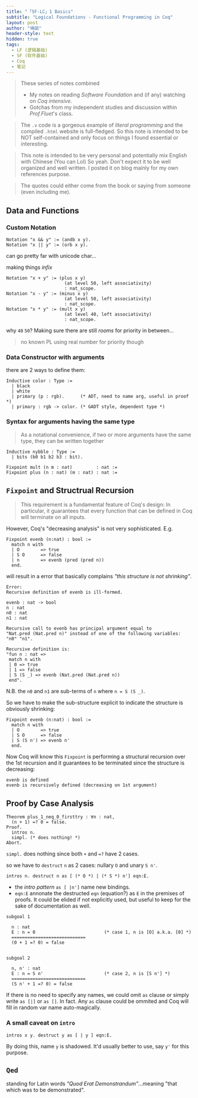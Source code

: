 ```yaml
---
title: "「SF-LC」1 Basics"
subtitle: "Logical Foundations - Functional Programming in Coq"
layout: post
author: "墒田"
header-style: text
hidden: true
tags:
  - LF (逻辑基础)
  - SF (软件基础)
  - Coq
  - 笔记
---
```


> These series of notes combined 
> - My notes on reading _Software Foundation_ and (if any) watching on _Coq intensive_.
> - Gotchas from my independent studies and discussion within _Prof.Fluet_'s class.

> The `.v` code is a gorgeous example of _literal programming_ and the compiled `.html` website is full-fledged.
> So this note is intended to be NOT self-contained and only focus on things I found essential or interesting.

> This note is intended to be very personal and potentially mix English with Chinese (You can Lol)
> So yeah. Don't expect it to be well organized and well written.
> I posted it on blog mainly for my own references purpose.

> The quotes could either come from the book or saying from someone (even including me). 


Data and Functions
------------------

### Custom Notation

```coq
Notation "x && y" := (andb x y).
Notation "x || y" := (orb x y).
```

can go pretty far with unicode char...

making things _infix_

```coq
Notation "x + y" := (plus x y)
                      (at level 50, left associativity)
                      : nat_scope.
Notation "x - y" := (minus x y)
                      (at level 50, left associativity)
                      : nat_scope.
Notation "x * y" := (mult x y)
                      (at level 40, left associativity)
                      : nat_scope.
```

why `40` `50`? Making sure there are still _rooms_ for priority in between...

> no known PL using real number for priority though



### Data Constructor with arguments

there are 2 ways to define them:

```coq
Inductive color : Type :=
  | black
  | white
  | primary (p : rgb).      (* ADT, need to name arg, useful in proof *)
  | primary : rgb -> color. (* GADT style, dependent type *)
```



### Syntax for arguments having the same type


> As a notational convenience, if two or more arguments have the same type, they can be written together

```coq
Inductive nybble : Type :=
  | bits (b0 b1 b2 b3 : bit).
```

```coq
Fixpoint mult (n m : nat)         : nat := 
Fixpoint plus (n : nat) (m : nat) : nat := 
```


`Fixpoint` and Structrual Recursion
-----------------------------------

> This requirement is a fundamental feature of Coq's design: In particular, it guarantees that every function that can be defined in Coq will terminate on all inputs.

However, Coq's "decreasing analysis" is not very sophisticated. E.g.

```coq
Fixpoint evenb (n:nat) : bool :=
  match n with
  | O        => true
  | S O      => false
  | n        => evenb (pred (pred n))
  end.
```

will result in a error that basically complains _"this structure is not shrinking"_.

```
Error:
Recursive definition of evenb is ill-formed.

evenb : nat -> bool
n : nat
n0 : nat
n1 : nat

Recursive call to evenb has principal argument equal to
"Nat.pred (Nat.pred n)" instead of one of the following variables: "n0" "n1".

Recursive definition is:
"fun n : nat =>
 match n with
 | 0 => true
 | 1 => false
 | S (S _) => evenb (Nat.pred (Nat.pred n))
 end".
```

N.B. the `n0` and `n1` are sub-terms of `n` where `n = S (S _)`.

So we have to make the sub-structure explicit to indicate the structure is obviously shrinking:

```coq
Fixpoint evenb (n:nat) : bool :=
  match n with
  | O        => true
  | S O      => false
  | S (S n') => evenb n'
  end.
```

Now Coq will know this `Fixpoint` is performing a structural recursion over the 1st recursion and it guarantees to be terminated since the structure is decreasing:

```
evenb is defined
evenb is recursively defined (decreasing on 1st argument)
```


Proof by Case Analysis
----------------------

```coq
Theorem plus_1_neq_0_firsttry : ∀n : nat,
  (n + 1) =? 0 = false.
Proof.
  intros n.
  simpl. (* does nothing! *)
Abort.
```

`simpl.` does nothing since both `+` and `=?` have 2 cases.

so we have to `destruct` `n` as 2 cases: nullary `O` and unary `S n'`.

```coq
intros n. destruct n as [ (* O *) | (* S *) n'] eqn:E.
```

- the _intro pattern_ `as [ |n']` name new bindings.
- `eqn:E` annonate the destructed `eqn` (equation?) as `E` in the premises of proofs. It could be elided if not explicitly used, but useful to keep for the sake of documentation as well.

```coq
subgoal 1

  n : nat
  E : n = 0                          (* case 1, n is [O] a.k.a. [0] *)
  ============================
  (0 + 1 =? 0) = false


subgoal 2

  n, n' : nat
  E : n = S n'                       (* case 2, n is [S n'] *)
  ============================
  (S n' + 1 =? 0) = false
```

If there is no need to specify any names, we could omit `as` clause or simply write `as [|]` or `as []`.
In fact. Any `as` clause could be ommited and Coq will fill in random var name auto-magically.


### A small caveat on `intro` 


```coq
intros x y. destruct y as [ | y ] eqn:E.
```

By doing this, name `y` is shadowed. It'd usually better to use, say `y'` for this purpose.



`Qed`
-----

standing for Latin words _"Quod Erat Demonstrandum"_...meaning "that which was to be demonstrated".
